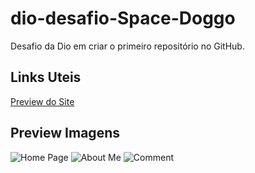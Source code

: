 # dio-desafio-Space-Doggo
Desafio da Dio em criar o primeiro repositório no GitHub.

## Links Uteis 
[Preview do Site](https://spaccedog.netlify.app)

## Preview Imagens 
![Home Page](https://user-images.githubusercontent.com/92198024/231036087-1a540745-73ef-4055-ab0c-605fbd45988a.png)
![About Me](https://user-images.githubusercontent.com/92198024/231036237-76023c04-245a-4660-8eeb-5f0d302f192f.png)
![Comment](https://user-images.githubusercontent.com/92198024/231036318-fa2bcd2a-52ad-40e6-99f2-719b2ae6e487.png)




